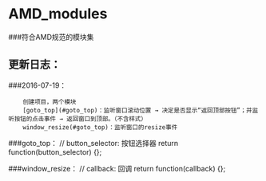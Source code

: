 # AMD_modules
###符合AMD规范的模块集

更新日志：
-------------

###2016-07-19：
		
		创建项目，两个模块
		[goto_top](#goto_top)：监听窗口滚动位置 → 决定是否显示“返回顶部按钮”；并监听按钮的点击事件 → 返回窗口到顶部。（不含样式）
		window_resize(#goto_top)：监听窗口的resize事件

<a name="goto_top"></a> ###goto_top：
		// button_selector: 按钮选择器
		return function(button_selector) {};

###window_resize：
		// callback: 回调
		return function(callback) {};
